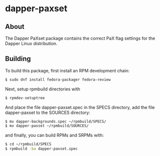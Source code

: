 # dapper-paxset

## About
The Dapper PaXset package contains the correct PaX flag settings for the Dapper Linux distribution. 


## Building
To build this package, first install an RPM development chain:

```bash
$ sudo dnf install fedora-packager fedora-review

```

Next, setup rpmbuild directories with

```bash
$ rpmdev-setuptree
```
And place the file dapper-paxset.spec in the SPECS directory, add the file dapper-paxset to the SOURCES directory:
```bash
$ mv dapper-backgrounds.spec ~/rpmbuild/SPECS/
$ mv dapper-paxset ~/rpmbuild/SOURCES/
```

and finally, you can build RPMs and SRPMs with:
```bash
$ cd ~/rpmbuild/SPECS
$ rpmbuild -ba dapper-paxset.spec
```


